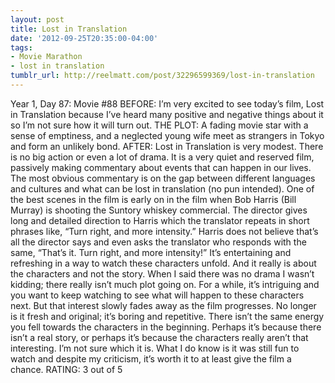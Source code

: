 ```yaml
---
layout: post
title: Lost in Translation
date: '2012-09-25T20:35:00-04:00'
tags:
- Movie Marathon
- lost in translation
tumblr_url: http://reelmatt.com/post/32296599369/lost-in-translation
---
```

Year 1, Day 87: Movie #88
BEFORE: I’m very excited to see today’s film, Lost in Translation because I’ve heard many positive and negative things about it so I’m not sure how it will turn out.
THE PLOT: A fading movie star with a sense of emptiness, and a neglected young wife meet as strangers in Tokyo and form an unlikely bond.
AFTER: Lost in Translation is very modest. There is no big action or even a lot of drama. It is a very quiet and reserved film, passively making commentary about events that can happen in our lives. The most obvious commentary is on the gap between different languages and cultures and what can be lost in translation (no pun intended). One of the best scenes in the film is early on in the film when Bob Harris (Bill Murray) is shooting the Suntory whiskey commercial. The director gives long and detailed direction to Harris which the translator repeats in short phrases like, “Turn right, and more intensity.” Harris does not believe that’s all the director says and even asks the translator who responds with the same, “That’s it. Turn right, and more intensity!”
It’s entertaining and refreshing in a way to watch these characters unfold. And it really is about the characters and not the story. When I said there was no drama I wasn’t kidding; there really isn’t much plot going on. For a while, it’s intriguing and you want to keep watching to see what will happen to these characters next. But that interest slowly fades away as the film progresses. No longer is it fresh and original; it’s boring and repetitive. There isn’t the same energy you fell towards the characters in the beginning.
Perhaps it’s because there isn’t a real story, or perhaps it’s because the characters really aren’t that interesting. I’m not sure which it is. What I do know is it was still fun to watch and despite my criticism, it’s worth it to at least give the film a chance.
RATING: 3 out of 5
